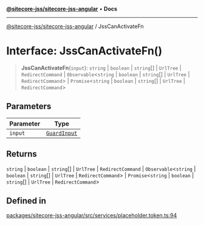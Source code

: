 [**@sitecore-jss/sitecore-jss-angular**](../README.md) • **Docs**

***

[@sitecore-jss/sitecore-jss-angular](../README.md) / JssCanActivateFn

# Interface: JssCanActivateFn()

> **JssCanActivateFn**(`input`): `string` \| `boolean` \| `string`[] \| `UrlTree` \| `RedirectCommand` \| `Observable`\<`string` \| `boolean` \| `string`[] \| `UrlTree` \| `RedirectCommand`\> \| `Promise`\<`string` \| `boolean` \| `string`[] \| `UrlTree` \| `RedirectCommand`\>

## Parameters

| Parameter | Type |
| ------ | ------ |
| `input` | [`GuardInput`](GuardInput.md) |

## Returns

`string` \| `boolean` \| `string`[] \| `UrlTree` \| `RedirectCommand` \| `Observable`\<`string` \| `boolean` \| `string`[] \| `UrlTree` \| `RedirectCommand`\> \| `Promise`\<`string` \| `boolean` \| `string`[] \| `UrlTree` \| `RedirectCommand`\>

## Defined in

[packages/sitecore-jss-angular/src/services/placeholder.token.ts:94](https://github.com/Sitecore/jss/blob/f1572afbfc8b17fc798c9a1c6949529e432bf0ed/packages/sitecore-jss-angular/src/services/placeholder.token.ts#L94)
